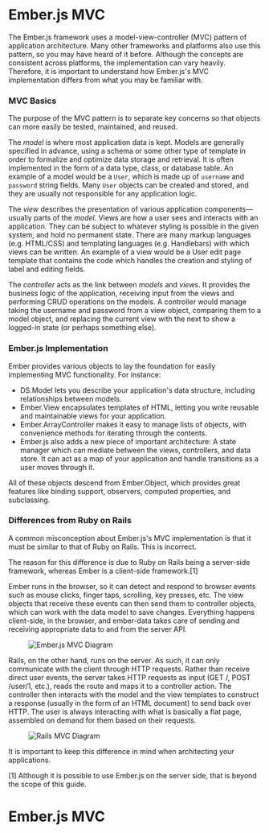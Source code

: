 # Ember.js MVC

The Ember.js framework uses a model-view-controller (MVC) pattern of application architecture. Many other frameworks and platforms also use this pattern, so you may have heard of it before. Although the concepts are consistent across platforms, the implementation can vary heavily. Therefore, it is important to understand how Ember.js's MVC implementation differs from what you may be familiar with.

### MVC Basics

The purpose of the MVC pattern is to separate key concerns so that objects can more easily be tested, maintained, and reused.

The *model* is where most application data is kept. Models are generally specified in advance, using a schema or some other type of template in order to formalize and optimize data storage and retrieval. It is often implemented in the form of a data type, class, or database table. An example of a model would be a `User`, which is made up of `username` and `password` string fields. Many `User` objects can be created and stored, and they are usually not responsible for any application logic.

The *view* describes the presentation of various application components&mdash;usually parts of the *model*. Views are how a user sees and interacts with an application. They can be subject to whatever styling is possible in the given system, and hold no permanent state. There are many markup languages (e.g. HTML/CSS) and templating languages (e.g. Handlebars) with which views can be written. An example of a view would be a User edit page template that contains the code which handles the creation and styling of label and editing fields.

The *controller* acts as the link between *models* and *views*. It provides the business logic of the application, receiving input from the views and performing CRUD operations on the models. A controller would manage taking the username and password from a view object, comparing them to a model object, and replacing the current view with the next to show a logged-in state (or perhaps something else).


### Ember.js Implementation

Ember provides various objects to lay the foundation for easily implementing MVC functionality. For instance:

* DS.Model lets you describe your application's data structure, including relationships between models.
* Ember.View encapsulates templates of HTML, letting you write reusable and maintainable views for your application.
* Ember.ArrayController makes it easy to manage lists of objects, with convenience methods for iterating through the contents.
* Ember.js also adds a new piece of important architecture: A state manager which can mediate between the views, controllers, and data store. It can act as a map of your application and handle transitions as a user moves through it.

All of these objects descend from Ember.Object, which provides great features like binding support, observers, computed properties, and subclassing.


### Differences from Ruby on Rails

A common misconception about Ember.js's MVC implementation is that it must be similar to that of Ruby on Rails. This is incorrect. 

The reason for this difference is due to Ruby on Rails being a server-side framework, whereas Ember is a client-side framework.[1]

Ember runs in the browser, so it can detect and respond to browser events such as mouse clicks, finger taps, scrolling, key presses, etc. The view objects that receive these events can then send them to controller objects, which can work with the data model to save changes. Everything happens client-side, in the browser, and ember-data takes care of sending and receiving appropriate data to and from the server API.

<figure>
  <img alt="Ember.js MVC Diagram" src="/images/ember_mvc/embermvc.png">
</figure>

Rails, on the other hand, runs on the server. As such, it can only communicate with the client through HTTP requests. Rather than receive direct user events, the server takes HTTP requests as input (GET /, POST /user/1, etc.), reads the route and maps it to a controller action. The controller then interacts with the model and the view templates to construct a response (usually in the form of an HTML document) to send back over HTTP. The user is always interacting with what is basically a flat page, assembled on demand for them based on their requests.

<figure>
  <img alt="Rails MVC Diagram" src="/images/ember_mvc/railsmvc.png">
</figure>

It is important to keep this difference in mind when architecting your applications. 

[1] Although it is possible to use Ember.js on the server side, that is beyond the scope of this guide.
# Ember.js MVC